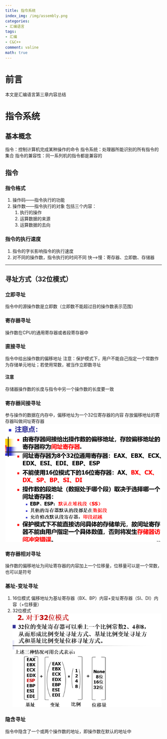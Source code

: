 ```yaml
---
title: 指令系统
index_img: /img/assembly.png
categories:
- 汇编语言
tags:
- 汇编
- C&C++
comment: valine
math: true
---
```


# 前言

本文是汇编语言第三章内容总结
<!-- more -->

# 指令系统

## 基本概念
指令：控制计算机完成某种操作的命令
指令系统：处理器所能识别的所有指令的集合
指令的兼容性：同一系列机的指令都是兼容的
## 指令
### 指令格式
1. 操作码——指令执行的功能
2. 操作数——指令执行的对象
包括三个内容：
	1. 执行的操作
	2. 运算数据的来源
	3. 运算数据的去向
### 指令的执行速度
1. 指令的字长影响指令的执行速度
2. 对不同的操作数，指令执行的时间不同
	快——>慢：寄存器、立即数、存储器
***

## 寻址方式（32位模式）
### 立即寻址
指令中的源操作数是立即数（立即数不能超过目的操作数表示范围）

### 寄存器寻址
操作数在CPU的通用寄存器或者段寄存器中

### 直接寻址
指令中给出操作数的偏移地址
注意：保护模式下，用户不能自己指定一个常数作为存储单元地址；若使用常数，被当作立即数寻址
#### 注意
存储器操作数的长度与指令中另一个操作数的长度要一致

### 寄存器间接寻址
参与操作的数据在内存中，偏移地址为一个32位寄存器的内容
存放偏移地址的寄存器叫做间址寄存器
![](https://github.com/tom-jerr/MyblogImg/raw/main/src/寄存器间接寻址.png)

### 寄存器相对寻址
操作数的偏移地址为间址寄存器的内容加上一个位移量，位移量可以是一个常数，也可以是符号

### 基址-变址寻址
1. 16位模式
	偏移地址为基址寄存器（BX、BP）内容+变址寄存器（SI、DI）内容（+位移量）
2. 32位模式
	![](https://github.com/tom-jerr/MyblogImg/raw/main/src/32位基址-变址.png)

### 隐含寻址
指令中隐含了一个或两个操作数的地址，即操作数在默认的地址中
